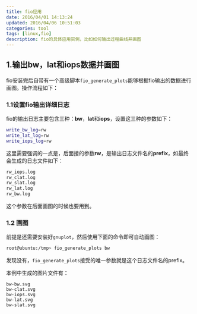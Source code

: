 ```yaml
---
title: fio应用
date: 2016/04/01 14:13:24
updated: 2016/04/06 10:51:03
categories: tool
tags: [linux,fio]
description: fio的具体应用实例，比如如何输出过程曲线并画图
---
```

## 1.输出bw，lat和iops数据并画图
fio安装完后自带有一个高级脚本`fio_generate_plots`能够根据fio输出的数据进行画图。操作流程如下：

### 1.1设置fio输出详细日志
fio的输出日志主要包含三种：**bw**，**lat**和**iops**，设置这三种的参数如下：

```bash
write_bw_log=rw
write_lat_log=rw
write_iops_log=rw
```

这里需要强调的一点是，后面接的参数**rw**，是输出日志文件名的**prefix**，如最终会生成的日志文件如下：

```bash
rw_iops.log
rw_clat.log
rw_slat.log
rw_lat.log
rw_bw.log
```

这个参数在后面画图的时候也要用到。

### 1.2 画图
前提是还需要安装好`gnuplot`，然后使用下面的命令即可自动画图：

```bash
root@ubuntu:/tmp> fio_generate_plots bw
```

发现没有，`fio_generate_plots`接受的唯一参数就是这个日志文件名的prefix。

本例中生成的图片文件有：

```
bw-bw.svg  
bw-clat.svg  
bw-iops.svg  
bw-lat.svg  
bw-slat.svg
```